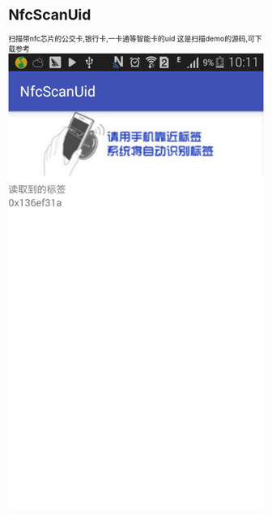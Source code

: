 # NfcScanUid
扫描带nfc芯片的公交卡,银行卡,一卡通等智能卡的uid
这是扫描demo的源码,可下载参考
![image](https://github.com/dgyqll/NfcScanUid/blob/master/app/src/main/res/drawable/Screenshot_2017-02-15-10-11-29.png)
